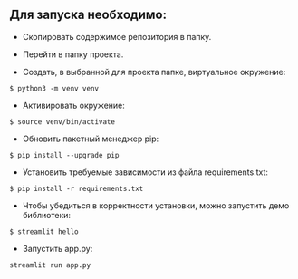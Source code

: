 ## Для запуска необходимо:

- Скопировать содержимое репозитория в папку.

- Перейти в папку проекта.

- Создать, в выбранной для проекта папке, виртуальное окружение:

`$ python3 -m venv venv`

- Активировать окружение:

`$ source venv/bin/activate`

- Обновить пакетный менеджер pip:

`$ pip install --upgrade pip`

- Установить требуемые зависимости из файла requirements.txt:

`$ pip install -r requirements.txt `

- Чтобы убедиться в корректности установки, можно запустить демо библиотеки:

`$ streamlit hello`

- Запустить app.py:

`streamlit run app.py`